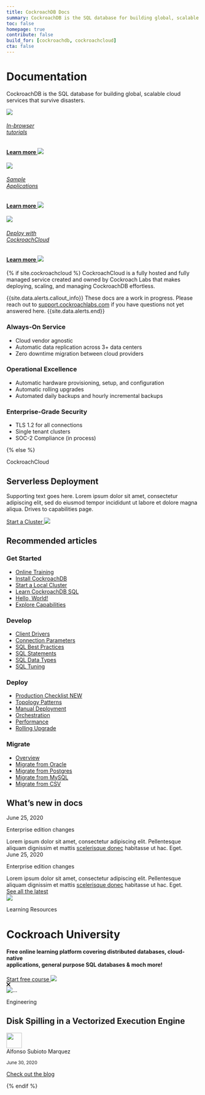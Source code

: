 ```yaml
---
title: CockroachDB Docs
summary: CockroachDB is the SQL database for building global, scalable cloud services that survive disasters.
toc: false
homepage: true
contribute: false
build_for: [cockroachdb, cockroachcloud]
cta: false
---
```


<div class="home-header mb-xl-5 bg-cover bg-cover__bg-3-1">
  <div class="p-5">
  <h1 class="m-0 text-white">Documentation</h1>
  <p class="mt-0 pb-4 text-white">CockroachDB is the SQL database for building global, scalable cloud services that survive disasters.</p>
    <div class="row d-lg-flex">
      <div class="col-lg-4 mb-3 mb-lg-0 pb-5">
        <div class="card card-link h-100 d-flex text-center">
        <a href="#" class="h-100">
          <div class="card-body p-4 d-flex flex-column justify-content-center align-items-center h-100 card-header-overlap">
            <img class="m-0 mb-4 mt-3" src="{{ 'images/icon-in-browser.svg' | relative_url }}"/>
            <h6 class="m-0 text-black">In-browser<br>tutorials</h6>
            <h4 class="mt-auto mb-0 text-electric-purple font-poppins-sb">Learn more <img class="m-0 ml-2" src="{{ 'images/icon-arrow-right-purple.svg' | relative_url }}"/></h4>
          </div>
          </a>
        </div>
      </div>
      <div class="col-lg-4 mb-3 mb-lg-0 pb-5">
        <div class="card card-link h-100 d-flex text-center">
        <a href="#" class="h-100">
          <div class="card-body p-4 d-flex flex-column justify-content-center align-items-center h-100 card-header-overlap">
          <img class="m-0 mb-4 mt-3" src="{{ 'images/icon-sample-apps.svg' | relative_url }}"/>
            <h6 class="m-0 text-black">Sample <br>Applications</h6>
            <h4 class="mt-auto mb-0  text-electric-purple font-poppins-sb">Learn more <img class="m-0 ml-2" src="{{ 'images/icon-arrow-right-purple.svg' | relative_url }}"/></h4>
          </div>
          </a>
        </div>
        </div>
      <div class="col-lg-4 mb-3 mb-lg-0 pb-5">
        <div class="card card-link h-100 d-flex text-center">
        <a href="#" class="h-100">
          <div class="card-body p-4 d-flex flex-column justify-content-center align-items-center h-100 card-header-overlap">
          <img class="m-0 mb-4 mt-3" src="{{ 'images/icon-deploy-cloud.svg' | relative_url }}"/>
            <h6 class="m-0 text-black">Deploy with <br>CockroachCloud</h6>
            <h4 class="mt-auto mb-0  text-electric-purple font-poppins-sb">Learn more <img class="m-0 ml-2" src="{{ 'images/icon-arrow-right-purple.svg' | relative_url }}"/></h4>
          </div>
          </a>
        </div>
      </div>
    </div>
  </div>
</div>



{% if site.cockroachcloud %}
CockroachCloud is a fully hosted and fully managed service created and owned by Cockroach Labs that makes deploying, scaling, and managing CockroachDB effortless.

{{site.data.alerts.callout_info}}
These docs are a work in progress. Please reach out to [support.cockroachlabs.com](https://support.cockroachlabs.com) if you have questions not yet answered here.
{{site.data.alerts.end}}

### Always-On Service

- Cloud vendor agnostic
- Automatic data replication across 3+ data centers
- Zero downtime migration between cloud providers

### Operational Excellence

- Automatic hardware provisioning, setup, and configuration
- Automatic rolling upgrades
- Automated daily backups and hourly incremental backups

### Enterprise-Grade Security

- TLS 1.2 for all connections
- Single tenant clusters
- SOC-2 Compliance (in process)

{% else %}

<div class="container">

  <div class="row pt-5 mt-5">
    <div class="col-lg-8">
    <p class="overline">CockroachCloud</p>
    <h2 class="mt-0">Serverless Deployment</h2>
    <p class="h4">Supporting text goes here. Lorem ipsum dolor sit amet, consectetur adipiscing elit, sed do eiusmod tempor incididunt ut labore et dolore magna aliqua. Drives to capabilities page.</p>
    <a class="btn btn-redirect mt-3" href="#">Start a Cluster <img class="m-0" src="{{ 'images/arrow-left.svg' | relative_url }}"/></a>
    </div>
  </div>

  <div class="row">
    <div class="col-12">
      <h2 class="">Recommended articles</h2>
    </div>
  </div>

  <div class="row display-flex">
    <div class="col-sm-6 col-lg-3">
      <h3 class="mt-3">Get Started</h3>
      <div class="landing-column-content">
      <ul>
        <li><a href="https://university.cockroachlabs.com/catalog">Online Training</a></li>
        <li><a href="install-cockroachdb.html">Install CockroachDB</a></li>
        <li><a href="start-a-local-cluster.html">Start a Local Cluster</a></li>
        <li><a href="learn-cockroachdb-sql.html">Learn CockroachDB SQL</a></li>
        <li><a href="build-an-app-with-cockroachdb.html">Hello, World!</a></li>
        <li><a href="demo-fault-tolerance-and-recovery.html">Explore Capabilities</a></li>
        </ul>
      </div>
    </div>
    <div class="col-sm-6 col-lg-3">
      <h3 class="mt-3">Develop</h3>
      <div class="landing-column-content">
      <ul>
        <li><a href="install-client-drivers.html">Client Drivers</a></li>
        <li><a href="connection-parameters.html">Connection Parameters</a></li>
        <li><a href="performance-best-practices-overview.html">SQL Best Practices</a></li>
        <li><a href="sql-statements.html">SQL Statements</a></li>
        <li><a href="data-types.html">SQL Data Types</a></li>
        <li><a href="sql-tuning-with-explain.html">SQL Tuning</a></li>
        </ul>
      </div>
    </div>
    <div class="col-sm-6 col-lg-3">
      <h3 class="mt-3">Deploy</h3>
      <div class="landing-column-content">
      <ul>
        <li><a href="recommended-production-settings.html">Production Checklist <span class="badge-new">NEW</span></a></li>
        <li><a href="topology-patterns.html">Topology Patterns</a></li>
        <li><a href="manual-deployment.html">Manual Deployment</a></li>
        <li><a href="orchestration.html">Orchestration</a></li>
        <li><a href="performance.html">Performance</a></li>
        <li><a href="upgrade-cockroach-version.html">Rolling Upgrade</a></li>
        </ul>
      </div>
    </div>
    <div class="col-sm-6 col-lg-3">
      <h3 class="mt-3">Migrate</h3>
      <div class="landing-column-content">
      <ul>
        <li><a href="migration-overview.html">Overview</a></li>
        <li><a href="migrate-from-oracle.html">Migrate from Oracle</a></li>
        <li><a href="migrate-from-postgres.html">Migrate from Postgres</a></li>
        <li><a href="migrate-from-mysql.html">Migrate from MySQL</a></li>
        <li><a href="migrate-from-csv.html">Migrate from CSV</a></li>
        </ul>
      </div>
    </div>
  </div>


  <h2 class="">What’s new in docs</h2>

<div class="row">
    <div class="col-lg-8">
    <div class="row mb-3">
      <div class="col-lg-2 pr-lg-0 text-gray-500"><div class="border-bottom d-flex h-100 h4">June 25, 2020</div></div>
      <div class="col-lg-8 pl-lg-0">
      <div class="border-bottom">
        <div><p class="font-weight-bold m-0 h5">Enterprise edition changes</p></div>
        <div class="text-gray-600 pb-3 h4">Lorem ipsum dolor sit amet, consectetur adipiscing elit. Pellentesque aliquam dignissim et mattis <a href="#">scelerisque donec</a> habitasse ut hac. Eget.</div>
        </div>
      </div>
    </div>
    <div class="row mb-3">
      <div class="col-lg-2 pr-lg-0 text-gray-500"><div class="border-bottom d-flex h-100 h4">June 25, 2020</div></div>
      <div class="col-lg-8 pl-lg-0">
        <div class="border-bottom">
        <div><p class="font-weight-bold m-0 h5">Enterprise edition changes</p></div>
        <div class="text-gray-600 pb-3 h4">Lorem ipsum dolor sit amet, consectetur adipiscing elit. Pellentesque aliquam dignissim et mattis <a href="#">scelerisque donec</a> habitasse ut hac. Eget.</div>
        </div>
      </div>
    </div>

  </div>

  <div class="col-12"><a class="btn btn-outline-secondary" href="#">See all the latest</a></div>
</div>


<div class="row pt-5">
  
  <div class="col-lg-12 text-center mb-5">
    <div class="card shadow position-relative alert alert-dismissable">
      <a
        class="close close-card position-absolute"
        href=""
        data-dismiss="alert"
        aria-label="Close"
        ><img class="m-0" src="{{ 'images/icon-cancel.svg' | relative_url }}"
      /></a>
      <div class="card-body p-5 text-white bg-blackk-texture-logo m-3">
        <p
          class="d-inline-block rounded py-1 px-3 caption-sm m-0 bg-white-transparent text-white font-weight-bold"
        >
          Learning Resources
        </p>
        <h1 class="m-0 text-white">Cockroach University</h1>
        <h4 class="mt-0 pb-3">
          Free online learning platform covering distributed databases,
          cloud-native <br />applications, general purpose SQL databases & moch
          more!
        </h4>
        <a class="btn btn-redirect mb-3" href="#"
          >Start free course
          <img class="m-0" src="{{ 'images/arrow-left.svg' | relative_url }}"
        /></a>
      </div>
    </div>
  </div>
</div>

<div class="row">
  <div class="col-lg-12">
    <div class="card shadow position-relative alert alert-dismissable">
      <a
        class="close close-card position-absolute"
        href="#"
        data-dismiss="alert"
        aria-label="Close"
        ><svg
          width="11"
          height="11"
          viewBox="0 0 11 11"
          fill="none"
          xmlns="http://www.w3.org/2000/svg"
        >
          <path
            fill-rule="evenodd"
            clip-rule="evenodd"
            d="M1.75373 0.387174C1.37633 0.00977659 0.764449 0.00977659 0.387052 0.387174C0.00965453 0.764571 0.00965453 1.37645 0.387052 1.75385L3.73733 5.10413L0.387052 8.4544C0.00965451 8.8318 0.00965451 9.44368 0.387052 9.82108C0.764449 10.1985 1.37633 10.1985 1.75373 9.82108L5.104 6.4708L8.45428 9.82108C8.83168 10.1985 9.44356 10.1985 9.82096 9.82108C10.1984 9.44368 10.1984 8.8318 9.82096 8.4544L6.47068 5.10413L9.82096 1.75385C10.1984 1.37645 10.1984 0.764571 9.82096 0.387174C9.44356 0.00977658 8.83168 0.00977658 8.45428 0.387174L5.104 3.73745L1.75373 0.387174Z"
            fill="black"
          />
        </svg>
      </a>
      <div class="row no-gutters p-3">
        <div class="col-md-4 m-0">
          <img
            src="{{ 'images/disk-spilling.png' | relative_url }}"
            class="card-img m-0"
            alt="..."
          />
        </div>
        <div class="col-md-8">
          <div class="card-body p-0 pl-4">
            <p
              class="d-inline-block caption-sm rounded py-1 px-3 bg-purple-transparent font-weight-bold text-purple-300 m-0"
            >
              Engineering
            </p>
            <h2 class="card-title font-weight-bold mt-3">
              Disk Spilling in a Vectorized Execution Engine
            </h2>
            <div class="d-flex align-items-center">
              <div>
                <img
                  class="m-0"
                  width="40"
                  src="{{ 'images/alfonso-subioto-marquez.png' | relative_url }}"
                  alt=""
                />
              </div>
              <div class="ml-3 d-flex flex-column justify-content-center">
                <div class="card-text m-0 lh-n">Alfonso Subioto Marquez</div>
                <p class="card-text m-0 lh-n">
                  <small class="text-muted">June 30, 2020</small>
                </p>
              </div>
            </div>
          </div>
        </div>
      </div>
    </div>
  </div>
</div>
<div class="text-center">
<a class="btn btn-outline-secondary mt-3" href="https://www.cockroachlabs.com/blog/">Check out the blog</a>
</div>

</div>

{% endif %}
